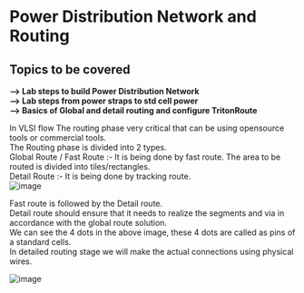 # Power Distribution Network and Routing  
##  Topics to be covered
**--> Lab steps to build Power Distribution Network**   
**--> Lab steps from power straps to std cell power**    
**--> Basics of Global and detail routing and configure TritonRoute**

In VLSI flow The routing phase very critical that can be using opensource tools or commercial tools.  
The Routing phase is divided into 2 types.  
Global Route / Fast Route :- It is being done by fast route. The area to be routed is divided into tiles/rectangles.  
Detail Route :- It is being done by tracking route.  
![image](https://github.com/Gayathri4801/NASSCOM-VSD-IAT/assets/163323618/64622aad-8671-48c2-a38e-69ae89dd70b6)

Fast route is followed by the Detail route.  
Detail route should ensure that it needs to realize the segments and via in accordance with the global route solution.  
We can see the 4 dots in the above image, these 4 dots are called as pins of a standard cells.  
In detailed routing stage we will make the actual connections using physical wires.  

![image](https://github.com/Gayathri4801/NASSCOM-VSD-IAT/assets/163323618/14940b12-4e98-426e-9e9d-40d4419944ea)

